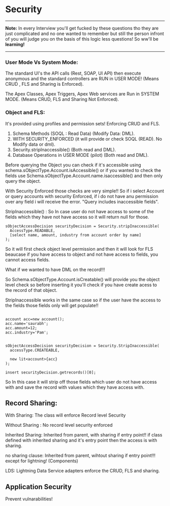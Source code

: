 # Security

<hr>

**Note:** In every Interview you'll get fucked by these questions tho they are just complicated and no one wanted to remember but still the person infront of you will judge you on the basis of this logic less questions! So ww'll be **learning!**

<hr>

### User Mode Vs System Mode:

The standard UI's the API calls (Rest, SOAP, UI API) then execute anonymous and the standard controllers are RUN in USER MODE! (Means CRUD , FLS and Sharing is Enforced).

The Apex Classes, Apex Triggers, Apex Web services are Run in SYSTEM MODE. (Means CRUD, FLS and Sharing Not Enforced).


### Object and FLS:

It's provided using profiles and permission sets! Enforcing CRUD and FLS.

1. Schema Methods  (SOQL : Read Data) (Modify Data: DML).
2. WITH SECURITY_ENFORCED (it will provide or check SOQL (READ). No Modify data or dml).
3. Security.stripInaccessible() (Both read and DML).
4. Database Operations in USER MODE (pilot) (Both read and DML).


Before querying the Object you can check if it's accessible using schema.sObjectType.Account.isAccessible() or if you wanted to check the fields use Schema.sObjectType.Account.name.isaccessible() and then only query the object.

With Security Enforced those checks are very simple!! So if i select Account or query accounts with security Enforced, if i do not have anu permission over any field i will receive the error. "Query includes inaccessible fields".

StripInaccessible() : So In case user do not have access to some of the fields which they have not have access so it will return null for those.

``` apex
sObjectAccessDecision securityDecision = Security.stripInaccessible(
  AccessType.READABLE,
  [select name, amount, industry from account order by name]
);
```

So it will first check object level permission and then it will look for FLS beaucase if you have access to object and not have access to fields, you cannot access fields.

What if we wanted to have DML on the record!!!

So Schema.sObjectType.Account.isCreatable() will provide you the object level check so before inserting it you'll check if you have create acess to the record of that object.

StripInaccessible works in the same case so if the user have the access to the fields those fields only will get populate!!

```apex

account acc=new account();
acc.name='saurabh';
acc.amount=12;
acc.industry='Pam';


sObjectAccessDecision securityDecision = Security.StripInaccessible(
  accessType.CREATEABLE,

  new lit<account>{acc}
);

insert securityDecision.getrecords()[0];

```

So In this case it will strip off those fields which user do not have access with and save the record with values which they have access with.


## Record Sharing: 

With Sharing:  The class will enforce Record level Security

Without Sharing : No record level security enforced

Inherited Sharing: Inherited from parent, with sharing if entry point!! if class defined with inherited sharing and it's entry point then the access is with sharing.

no sharing clause: Inherited from parent, wihtout sharing if entry point!!! except for lightning! (Components)

LDS: Lightning Data Service adapters enforce the CRUD, FLS and sharing.

## Application Security

Prevent vulnarabilities!




